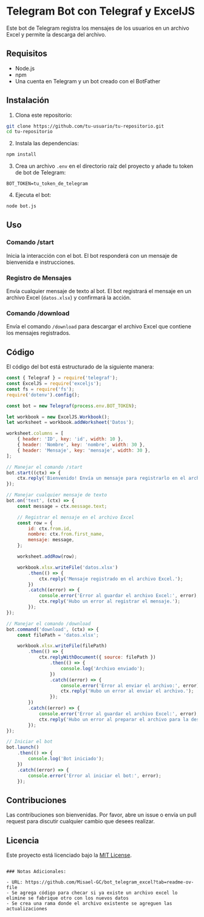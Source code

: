 
# Telegram Bot con Telegraf y ExcelJS

Este bot de Telegram registra los mensajes de los usuarios en un archivo Excel y permite la descarga del archivo.

## Requisitos

- Node.js
- npm
- Una cuenta en Telegram y un bot creado con el BotFather

## Instalación

1. Clona este repositorio:

```bash
git clone https://github.com/tu-usuario/tu-repositorio.git
cd tu-repositorio
```

2. Instala las dependencias:

```bash
npm install
```

3. Crea un archivo `.env` en el directorio raíz del proyecto y añade tu token de bot de Telegram:

```
BOT_TOKEN=tu_token_de_telegram
```

4. Ejecuta el bot:

```bash
node bot.js
```

## Uso

### Comando /start

Inicia la interacción con el bot. El bot responderá con un mensaje de bienvenida e instrucciones.

### Registro de Mensajes

Envía cualquier mensaje de texto al bot. El bot registrará el mensaje en un archivo Excel (`datos.xlsx`) y confirmará la acción.

### Comando /download

Envía el comando `/download` para descargar el archivo Excel que contiene los mensajes registrados.

## Código

El código del bot está estructurado de la siguiente manera:

```javascript
const { Telegraf } = require('telegraf');
const ExcelJS = require('exceljs');
const fs = require('fs');
require('dotenv').config();

const bot = new Telegraf(process.env.BOT_TOKEN);

let workbook = new ExcelJS.Workbook();
let worksheet = workbook.addWorksheet('Datos');

worksheet.columns = [
    { header: 'ID', key: 'id', width: 10 },
    { header: 'Nombre', key: 'nombre', width: 30 },
    { header: 'Mensaje', key: 'mensaje', width: 30 },
];

// Manejar el comando /start
bot.start((ctx) => {
    ctx.reply('Bienvenido! Envía un mensaje para registrarlo en el archivo Excel. Usa /download para descargar el archivo Excel.');
});

// Manejar cualquier mensaje de texto
bot.on('text', (ctx) => {
    const message = ctx.message.text;

    // Registrar el mensaje en el archivo Excel
    const row = {
        id: ctx.from.id,
        nombre: ctx.from.first_name,
        mensaje: message,
    };

    worksheet.addRow(row);

    workbook.xlsx.writeFile('datos.xlsx')
        .then(() => {
            ctx.reply('Mensaje registrado en el archivo Excel.');
        })
        .catch((error) => {
            console.error('Error al guardar el archivo Excel:', error);
            ctx.reply('Hubo un error al registrar el mensaje.');
        });
});

// Manejar el comando /download
bot.command('download', (ctx) => {
    const filePath = 'datos.xlsx';

    workbook.xlsx.writeFile(filePath)
        .then(() => {
            ctx.replyWithDocument({ source: filePath })
                .then(() => {
                    console.log('Archivo enviado');
                })
                .catch((error) => {
                    console.error('Error al enviar el archivo:', error);
                    ctx.reply('Hubo un error al enviar el archivo.');
                });
        })
        .catch((error) => {
            console.error('Error al guardar el archivo Excel:', error);
            ctx.reply('Hubo un error al preparar el archivo para la descarga.');
        });
});

// Iniciar el bot
bot.launch()
    .then(() => {
        console.log('Bot iniciado');
    })
    .catch((error) => {
        console.error('Error al iniciar el bot:', error);
    });
```

## Contribuciones

Las contribuciones son bienvenidas. Por favor, abre un issue o envía un pull request para discutir cualquier cambio que desees realizar.

## Licencia

Este proyecto está licenciado bajo la [MIT License](LICENSE).
```

### Notas Adicionales:

- URL: https://github.com/Misael-GC/bot_telegram_excel?tab=readme-ov-file
- Se agrega código para checar si ya existe un archivo excel lo elimine se fabrique otro con los nuevos datos
- Se crea una rama donde el archivo existente se agreguen las actualizaciones

